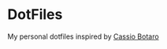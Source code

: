 # DotFiles

My personal dotfiles inspired by [Cassio Botaro](https://github.com/cassiobotaro/dotfiles)
